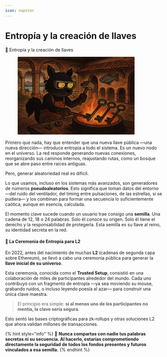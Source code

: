 ```yaml
---
icon: napster
---
```


# Entropía y la creación de llaves

🔑 Entropía y la creación de llaves

<figure><img src="../.gitbook/assets/image (1) (1).png" alt="" width="375"><figcaption></figcaption></figure>

Primero que nada, hay que entender que una nueva llave pública —una nueva dirección— introduce entropía a todo el sistema. Es un nuevo nodo en el universo. La red responde generando nuevas conexiones, reorganizando sus caminos internos, reajustando rutas, como un bosque que se abre paso entre raíces antiguas.

Pero, generar aleatoriedad real es difícil.

Lo que usamos, incluso en los sistemas más avanzados, son generadores de números **pseudoaleatorios**. Esto significa que toman datos del entorno —del ruido del ventilador, del timing entre pulsaciones, de las estrellas, si se pudiera— y los combinan para formar una secuencia lo suficientemente caótica, aunque en esencia, calculada.

El momento clave sucede cuando un usuario trae consigo una **semilla**. Una cadena de 12, 18 o 24 palabras. Solo él conoce su origen. Solo él tiene el derecho y la responsabilidad de protegerla. Esta semilla es su llave al reino, su identidad secreta en la red.

#### 🔮 La Ceremonia de Entropía para L2

En 2022, antes del nacimiento de muchas **L2** (cadenas de segunda capa sobre Ethereum), se llevó a cabo una ceremonia pública para generar la **llave inicial de su universo**.

Esta ceremonia, conocida como el **Trusted Setup**, consistió en una colaboración de miles de participantes alrededor del mundo. Cada uno contribuyó con un fragmento de entropía —ya sea moviendo su mouse, grabando ruidos, o incluso leyendo poesía al azar— para construir una única clave maestra.

> El principio era simple: **si al menos uno de los participantes no mentía, la clave sería segura**.

Esto sentó las bases criptográficas para zk-rollups y otras soluciones L2 que ahora validan millones de transacciones.

{% hint style="info" %}
🙈 **Nunca compartas con nadie tus palabras secretas ni su secuencia. Al hacerlo, estarías comprometiendo directamente la seguridad de todos los fondos presentes y futuros vinculados a esa semilla.**
{% endhint %}

